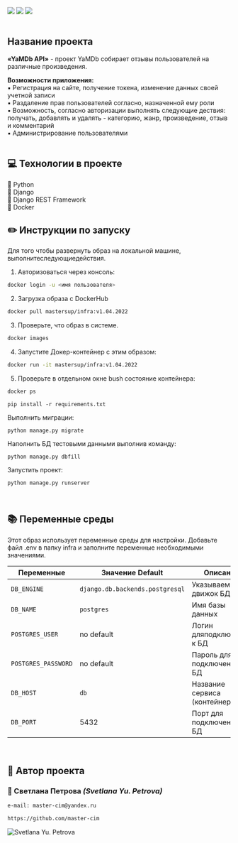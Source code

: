 ![](https://img.shields.io/badge/Python-3.7.5-blue) 
![](https://img.shields.io/badge/Django-2.2.16-green)
![](https://img.shields.io/badge/DjangoRestFramework-3.12.4-red)
<br><br>
## Название проекта
**«YaMDb API»** - проект YaMDb собирает отзывы пользователей на различные произведения.

**Возможности приложения:**<br>
:black_small_square: Регистрация на сайте, получение токена, изменение данных своей учетной записи<br>
:black_small_square: Раздаление прав пользователей согласно, назначенной ему роли<br>
:black_small_square: Возможность, согласно авторизации выполнять следующие дествия: получать, добавлять и удалять - категорию, жанр, произведение, отзыв и комментарий<br>
:black_small_square: Администрирование пользователями<br><br>


## :computer: Технологии в проекте

:small_blue_diamond: Python <br>
:small_blue_diamond: Django <br>
:small_blue_diamond: Django REST Framework <br>
:small_blue_diamond: Docker <br>


## :pencil2: Инструкции по запуску
Для того чтобы развернуть образ на локальной машине, выполнитеследующиедействия.
1. Авторизоваться через консоль:
```sh
docker login -u <имя пользователя>
```
2. Загрузка образа с DockerHub
```sh
docker pull mastersup/infra:v1.04.2022
```
3. Проверьте, что образ в системе.
```sh
docker images
```
4. Запустите Докер-контейнер с этим образом:
```sh
docker run -it mastersup/infra:v1.04.2022
```
5. Проверьте в отдельном окне bush состояние контейнера:
```sh
docker ps
```
```
pip install -r requirements.txt
```

Выполнить миграции:

```
python manage.py migrate
```

Наполнить БД тестовыми данными выполнив команду:

```
python manage.py dbfill
```

Запустить проект:

```
python manage.py runserver
```

<br>

## :books: Переменные среды
Этот образ использует переменные среды для настройки. Добавьте файл .env в папку infra и заполните переменные необходимыми значениями.

|Переменные              |Значение Default               |Описание                                            |
|------------------------|-------------------------------|----------------------------------------------------|
|`DB_ENGINE`             |`django.db.backends.postgresql`|Указываем движок БД                                 |
|`DB_NAME`               |`postgres`                     |Имя базы данных                                     |
|`POSTGRES_USER`         |no default                     |Логин дляподключения к БД                           |
|`POSTGRES_PASSWORD`     |no default                     |Пароль для подключения к БД                         |
|`DB_HOST`               |`db`                           |Название сервиса (контейнера)                       |
|`DB_PORT`               |5432                           |Порт для подключения к БД                           |


<br>

## :bust_in_silhouette: Автор проекта 
### :small_orange_diamond: Светлана  Петрова _(Svetlana Yu. Petrova)_
```html
e-mail: master-cim@yandex.ru
```
```html
https://github.com/master-cim
```
![Svetlana Yu. Petrova](https://sun9-69.userapi.com/s/v1/ig2/xnnSHqXZgIfndCNtTIc6uvOkDxJpBby-YbjsRuwBUMRWD3i70InOYiPjQ2S-7AX74uYWWXo6CYDZbjkFCPGr7Wtl.jpg?size=319x319&quality=96&type=album "Svetlana Yu. Petrova")
